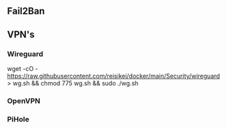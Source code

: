 ## Fail2Ban

## VPN's

### Wireguard
wget  -cO - https://raw.githubusercontent.com/reisikei/docker/main/Security/wireguard > wg.sh && chmod 775 wg.sh && sudo ./wg.sh

### OpenVPN

### PiHole
